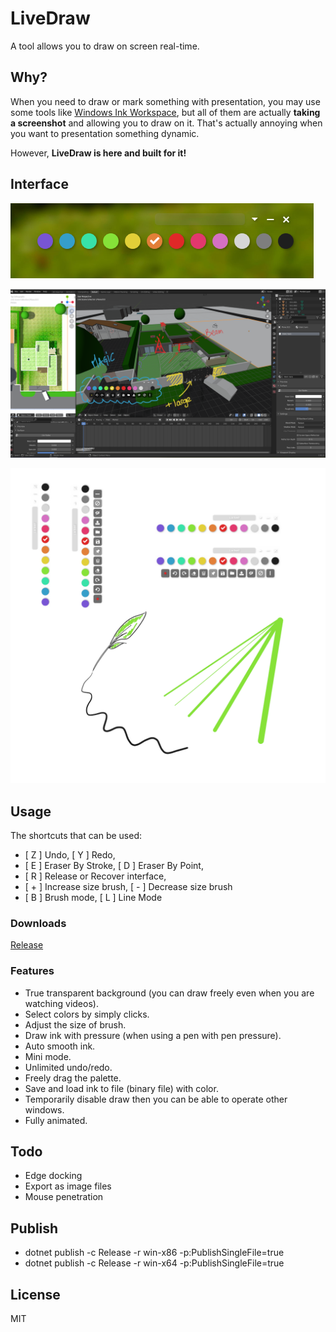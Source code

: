 # LiveDraw
A tool allows you to draw on screen real-time.

## Why?
When you need to draw or mark something with presentation, you may use some tools like
[Windows Ink Workspace](https://blogs.windows.com/windowsexperience/2016/10/10/windows-10-tip-getting-started-with-the-windows-ink-workspace/),
but all of them are actually **taking a screenshot** and allowing you to draw on it.
That's actually annoying when you want to presentation something dynamic.

However, **LiveDraw is here and built for it!**

## Interface
![](screenshots/00.png)

![](screenshots/01.png)

![](screenshots/02.png)

## Usage
The shortcuts that can be used:
- [ Z ]  Undo, [ Y ]  Redo,
- [ E ]  Eraser By Stroke, [ D ]  Eraser By Point,
- [ R ]  Release or Recover interface,
- [ + ]  Increase size brush, [ - ]  Decrease size brush
- [ B ]  Brush mode, [ L ]  Line Mode

### Downloads
[Release](https://github.com/antfu/live-draw/releases)

### Features
- True transparent background (you can draw freely even when you are watching videos).
- Select colors by simply clicks.
- Adjust the size of brush.
- Draw ink with pressure (when using a pen with pen pressure).
- Auto smooth ink.
- Mini mode.
- Unlimited undo/redo.
- Freely drag the palette.
- Save and load ink to file (binary file) with color.
- Temporarily disable draw then you can be able to operate other windows.
- Fully animated.

## Todo
- Edge docking
- Export as image files
- Mouse penetration

## Publish
- dotnet publish -c Release -r win-x86 -p:PublishSingleFile=true
- dotnet publish -c Release -r win-x64 -p:PublishSingleFile=true

## License
MIT
